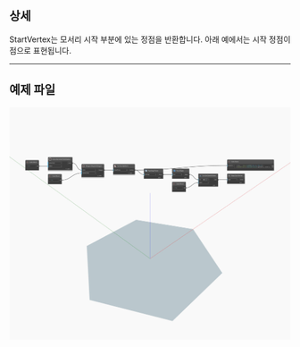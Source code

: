 ## 상세
StartVertex는 모서리 시작 부분에 있는 정점을 반환합니다. 아래 예에서는 시작 정점이 점으로 표현됩니다.
___
## 예제 파일

![StartVertex](./Autodesk.DesignScript.Geometry.Edge.StartVertex_img.jpg)

